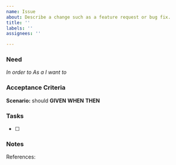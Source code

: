```yaml
---
name: Issue
about: Describe a change such as a feature request or bug fix.
title: ''
labels: ''
assignees: ''

---
```


### Need

_In order to_ <do something>
_As a_ <user>
_I want to_ <achieve some goal>


### Acceptance Criteria

**Scenario:** <something> should <behavior>
**GIVEN** <some preconditions>
**WHEN** <some action>
**THEN** <some expectation>


### Tasks

- [ ] <Step the Assignee takes>


### Notes

References:

